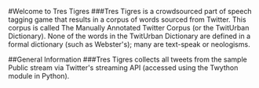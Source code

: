 #Welcome to Tres Tigres
###Tres Tigres is a crowdsourced part of speech tagging game that results in a corpus of words sourced from Twitter. 
This corpus is called The Manually Annotated Twitter Corpus (or the TwitUrban Dictionary). 
None of the words in the TwitUrban Dictionary are defined in a formal dictionary (such as Webster's); many are text-speak or neologisms. 

##General Information
###Tres Tigres collects all tweets from the sample Public stream via Twitter's streaming API (accessed using the Twython module in Python). 
